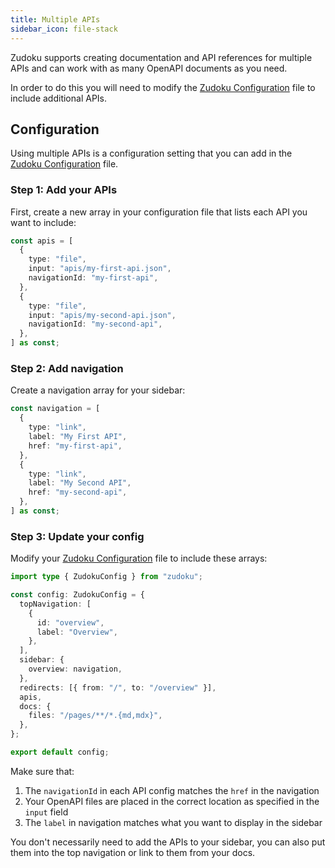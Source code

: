 ```yaml
---
title: Multiple APIs
sidebar_icon: file-stack
---
```


Zudoku supports creating documentation and API references for multiple APIs and can work with as many OpenAPI documents as you need.

In order to do this you will need to modify the [Zudoku Configuration](./configuration/overview.md) file to include additional APIs.

## Configuration

Using multiple APIs is a configuration setting that you can add in the [Zudoku Configuration](./configuration/overview.md) file.

### Step 1: Add your APIs

First, create a new array in your configuration file that lists each API you want to include:

```typescript
const apis = [
  {
    type: "file",
    input: "apis/my-first-api.json",
    navigationId: "my-first-api",
  },
  {
    type: "file",
    input: "apis/my-second-api.json",
    navigationId: "my-second-api",
  },
] as const;
```

### Step 2: Add navigation

Create a navigation array for your sidebar:

```typescript
const navigation = [
  {
    type: "link",
    label: "My First API",
    href: "my-first-api",
  },
  {
    type: "link",
    label: "My Second API",
    href: "my-second-api",
  },
] as const;
```

### Step 3: Update your config

Modify your [Zudoku Configuration](./configuration/overview.md) file to include these arrays:

```typescript
import type { ZudokuConfig } from "zudoku";

const config: ZudokuConfig = {
  topNavigation: [
    {
      id: "overview",
      label: "Overview",
    },
  ],
  sidebar: {
    overview: navigation,
  },
  redirects: [{ from: "/", to: "/overview" }],
  apis,
  docs: {
    files: "/pages/**/*.{md,mdx}",
  },
};

export default config;
```

Make sure that:

1. The `navigationId` in each API config matches the `href` in the navigation
2. Your OpenAPI files are placed in the correct location as specified in the `input` field
3. The `label` in navigation matches what you want to display in the sidebar

You don't necessarily need to add the APIs to your sidebar, you can also put them into the top navigation or link to them from your docs.
